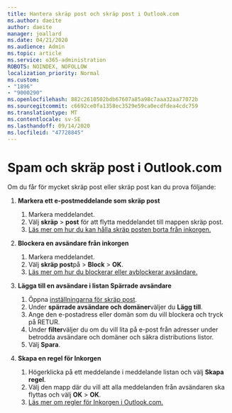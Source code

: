 ```yaml
---
title: Hantera skräp post och skräp post i Outlook.com
ms.author: daeite
author: daeite
manager: joallard
ms.date: 04/21/2020
ms.audience: Admin
ms.topic: article
ms.service: o365-administration
ROBOTS: NOINDEX, NOFOLLOW
localization_priority: Normal
ms.custom:
- "1896"
- "9000290"
ms.openlocfilehash: 882c2610502bdb67607a85a98c7aaa32aa77072b
ms.sourcegitcommit: c6692ce0fa1358ec3529e59ca0ecdfdea4cdc759
ms.translationtype: MT
ms.contentlocale: sv-SE
ms.lasthandoff: 09/14/2020
ms.locfileid: "47728845"
---
```

# <a name="spam-and-junk-email-in-outlookcom"></a>Spam och skräp post i Outlook.com

Om du får för mycket skräp post eller skräp post kan du prova följande:

1. **Markera ett e-postmeddelande som skräp post**
    1. Markera meddelandet.
    1. Välj **skräp**  >  **post** för att flytta meddelandet till mappen skräp post.
    1. [Läs mer om hur du kan hålla skräp posten borta från inkorgen.](https://support.office.com/article/a3ece97b-82f8-4a5e-9ac3-e92fa6427ae4?wt.mc_id=Office_Outlook_com_Alchemy)

1. **Blockera en avsändare från inkorgen**
    1. Markera meddelandet.
    1. Välj **skräp post**på  >  **Block**  >  **OK**.
    1. [Läs mer om hur du blockerar eller avblockerar avsändare.](https://support.office.com/article/afba1c94-77bb-4f50-8b85-057cf52f4d5e?wt.mc_id=Office_Outlook_com_Alchemy)

1. **Lägga till en avsändare i listan Spärrade avsändare**
    1. Öppna [inställningarna för skräp post](https://outlook.live.com/mail/options/mail/junkEmail/blockedSendersAndDomainsV2).
    1. Under **spärrade avsändare och domäner**väljer du **Lägg till**.
    1. Ange den e-postadress eller domän som du vill blockera och tryck på RETUR.
    1. Under **filter**väljer du om du vill lita på e-post från adresser under betrodda avsändare och domäner och säkra distributions listor.
    1. Välj **Spara**.

1. **Skapa en regel för Inkorgen**
    1. Högerklicka på ett meddelande i meddelande listan och välj **Skapa regel**.
    1. Välj den mapp där du vill att alla meddelanden från avsändaren ska flyttas och välj **OK**  >  **OK**.
    1. [Läs mer om regler för Inkorgen i Outlook.com.](https://support.office.com/article/4b094371-a5d7-49bd-8b1b-4e4896a7cc5d?wt.mc_id=Office_Outlook_com_Alchemy)